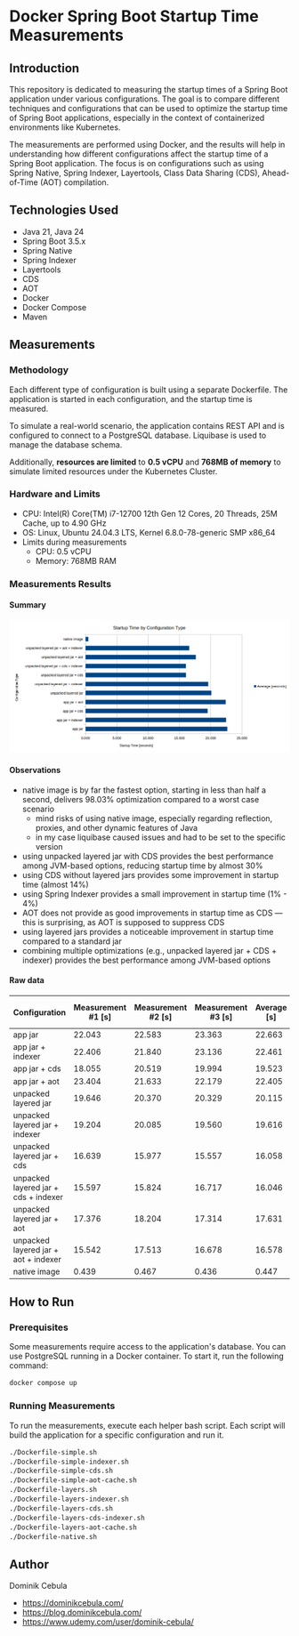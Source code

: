 # Docker Spring Boot Startup Time Measurements

## Introduction

This repository is dedicated to measuring the startup times of a Spring Boot application under various configurations.
The goal is to compare different techniques and configurations that can be used to optimize the startup time of Spring
Boot applications, especially in the context of containerized environments like Kubernetes.

The measurements are performed using Docker, and the results will help in understanding how different configurations
affect the startup time of a Spring Boot application. The focus is on configurations such as using Spring Native, Spring
Indexer, Layertools, Class Data Sharing (CDS), Ahead-of-Time (AOT) compilation.

## Technologies Used

- Java 21, Java 24
- Spring Boot 3.5.x
- Spring Native
- Spring Indexer
- Layertools
- CDS
- AOT
- Docker
- Docker Compose
- Maven

## Measurements

### Methodology

Each different type of configuration is built using a separate Dockerfile. The application is started in each
configuration, and the startup time is measured.

To simulate a real-world scenario, the application contains REST API and is configured to connect to a PostgreSQL
database. Liquibase is used to manage the database schema.

Additionally, **resources are limited** to **0.5 vCPU** and **768MB of memory** to simulate limited resources under the
Kubernetes Cluster.

### Hardware and Limits

- CPU: Intel(R) Core(TM) i7-12700 12th Gen 12 Cores, 20 Threads, 25M Cache, up to 4.90 GHz
- OS: Linux, Ubuntu 24.04.3 LTS, Kernel 6.8.0-78-generic SMP x86_64
- Limits during measurements
  - CPU: 0.5 vCPU
  - Memory: 768MB RAM

### Measurements Results

#### Summary

![measurements.png](measurements.png)

#### Observations

- native image is by far the fastest option, starting in less than half a second, delivers 98.03% optimization compared
  to a worst case scenario
  - mind risks of using native image, especially regarding reflection, proxies, and other dynamic features of Java
  - in my case liquibase caused issues and had to be set to the specific version
- using unpacked layered jar with CDS provides the best performance among JVM-based options, reducing startup time by
  almost 30%
- using CDS without layered jars provides some improvement in startup time (almost 14%)
- using Spring Indexer provides a small improvement in startup time (1% - 4%)
- AOT does not provide as good improvements in startup time as CDS — this is surprising, as AOT is supposed to suppress
  CDS
- using layered jars provides a noticeable improvement in startup time compared to a standard jar
- combining multiple optimizations (e.g., unpacked layered jar + CDS + indexer) provides the best performance among
  JVM-based options

#### Raw data

| Configuration                        | Measurement #1 [s] | Measurement #2 [s] | Measurement #3 [s] | Average [s] | % Relative to Base | Optimization vs Base |
|--------------------------------------|--------------------|--------------------|--------------------|-------------|--------------------|----------------------|
| app jar                              | 22.043             | 22.583             | 23.363             | 22.663      | 100.00%            | 0.00%                |
| app jar + indexer                    | 22.406             | 21.840             | 23.136             | 22.461      | 99.11%             | 0.89%                |
| app jar + cds                        | 18.055             | 20.519             | 19.994             | 19.523      | 86.14%             | 13.86%               |
| app jar + aot                        | 23.404             | 21.633             | 22.179             | 22.405      | 98.86%             | 1.14%                |
| unpacked layered jar                 | 19.646             | 20.370             | 20.329             | 20.115      | 88.76%             | 11.24%               |
| unpacked layered jar + indexer       | 19.204             | 20.085             | 19.560             | 19.616      | 86.56%             | 13.44%               |
| unpacked layered jar + cds           | 16.639             | 15.977             | 15.557             | 16.058      | 70.85%             | 29.15%               |
| unpacked layered jar + cds + indexer | 15.597             | 15.824             | 16.717             | 16.046      | 70.80%             | 29.20%               |
| unpacked layered jar + aot           | 17.376             | 18.204             | 17.314             | 17.631      | 77.80%             | 22.20%               |
| unpacked layered jar + aot + indexer | 15.542             | 17.513             | 16.678             | 16.578      | 73.15%             | 26.85%               |
| native image                         | 0.439              | 0.467              | 0.436              | 0.447       | 1.97%              | 98.03%               |

## How to Run

### Prerequisites

Some measurements require access to the application's database. You can use PostgreSQL running in a Docker container. To
start it, run the following command:

```bash
docker compose up
```

### Running Measurements

To run the measurements, execute each helper bash script. Each script will build the application for a specific
configuration and run it.

```bash
./Dockerfile-simple.sh
./Dockerfile-simple-indexer.sh
./Dockerfile-simple-cds.sh
./Dockerfile-simple-aot-cache.sh
./Dockerfile-layers.sh
./Dockerfile-layers-indexer.sh
./Dockerfile-layers-cds.sh
./Dockerfile-layers-cds-indexer.sh
./Dockerfile-layers-aot-cache.sh
./Dockerfile-native.sh
```

## Author

Dominik Cebula

- https://dominikcebula.com/
- https://blog.dominikcebula.com/
- https://www.udemy.com/user/dominik-cebula/
